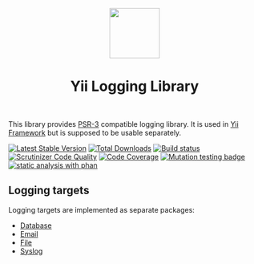 <p align="center">
    <a href="https://github.com/yiisoft" target="_blank">
        <img src="https://avatars0.githubusercontent.com/u/993323" height="100px">
    </a>
    <h1 align="center">Yii Logging Library</h1>
    <br>
</p>

This library provides [PSR-3] compatible logging library.
It is used in [Yii Framework] but is supposed to be usable separately.

[PSR-3]: https://www.php-fig.org/psr/psr-3/
[Yii Framework]: https://github.com/yiisoft/core

[![Latest Stable Version](https://poser.pugx.org/yiisoft/log/v/stable.png)](https://packagist.org/packages/yiisoft/log)
[![Total Downloads](https://poser.pugx.org/yiisoft/log/downloads.png)](https://github.com/yiisoft/log/actions?query=workflow%3Abuild)
[![Build status](https://github.com/yiisoft/log/workflows/build/badge.svg)](https://github.com/yiisoft/log/actions?query=workflow%3Abuild)
[![Scrutinizer Code Quality](https://scrutinizer-ci.com/g/yiisoft/log/badges/quality-score.png?b=master)](https://scrutinizer-ci.com/g/yiisoft/log/?branch=master)
[![Code Coverage](https://scrutinizer-ci.com/g/yiisoft/log/badges/coverage.png?b=master)](https://scrutinizer-ci.com/g/yiisoft/log/?branch=master)
[![Mutation testing badge](https://img.shields.io/endpoint?style=flat&url=https%3A%2F%2Fbadge-api.stryker-mutator.io%2Fgithub.com%2Fyiisoft%2Flog%2Fmaster)](https://dashboard.stryker-mutator.io/reports/github.com/yiisoft/log/master)
[![static analysis with phan](https://github.com/yiisoft/log/workflows/static%20analysis%20with%20phan/badge.svg)](https://github.com/yiisoft/log/actions?query=workflow%3A%22static+analysis+with+phan%22)

## Logging targets

Logging targets are implemented as separate packages:

- [Database](https://github.com/yiisoft/log-target-db)
- [Email](https://github.com/yiisoft/log-target-email)
- [File](https://github.com/yiisoft/log-target-file)
- [Syslog](https://github.com/yiisoft/log-target-syslog)
